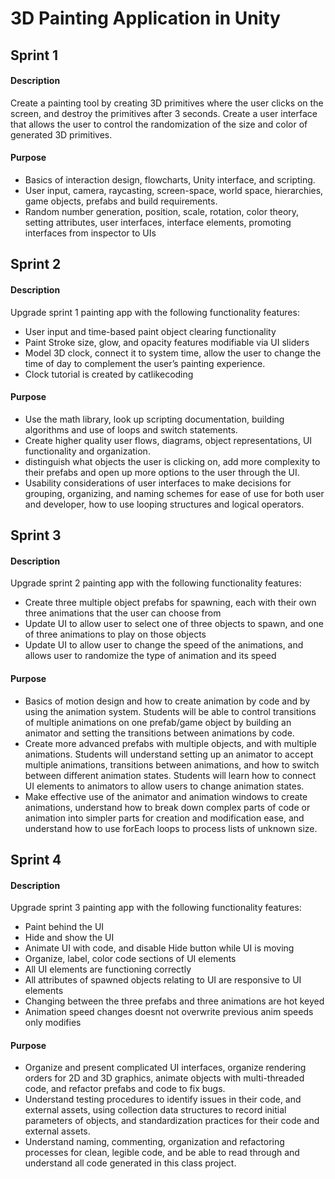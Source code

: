 # 3D Painting Application in Unity

## Sprint 1
#### Description
Create a painting tool by creating 3D primitives where the user clicks on the screen, and destroy the primitives after 3 seconds. Create a user interface that allows the user to control the randomization of the size and color of generated 3D primitives. 
#### Purpose
- Basics of interaction design, flowcharts, Unity interface, and scripting.
- User input, camera, raycasting, screen-space, world space, hierarchies, game objects, prefabs and build requirements.
- Random number generation, position, scale, rotation, color theory, setting attributes, user interfaces, interface elements, promoting interfaces from inspector to UIs


## Sprint 2
#### Description
Upgrade sprint 1 painting app with the following functionality features: 
- User input and time-based paint object clearing functionality
- Paint Stroke size, glow, and opacity features modifiable via UI sliders
- Model 3D clock, connect it to system time, allow the user to change the time of day to complement the user’s painting experience.
- Clock tutorial is created by catlikecoding
#### Purpose
- Use the math library, look up scripting documentation, building algorithms and use of loops and switch statements.
- Create higher quality user flows, diagrams, object representations, UI functionality and organization.
- distinguish what objects the user is clicking on, add more complexity to their prefabs and open up more options to the user through the UI.
- Usability considerations of user interfaces to make decisions for grouping, organizing, and naming schemes for ease of use for both user and developer, how to use looping structures and logical operators.

## Sprint 3
#### Description
Upgrade sprint 2 painting app with the following functionality features: 
- Create three multiple object prefabs for spawning, each with their own three animations that the user can choose from
- Update UI to allow user to select one of three objects to spawn, and one of three animations to play on those objects
- Update UI to allow user to change the speed of the animations, and allows user to randomize the type of animation and its speed
#### Purpose
- Basics of motion design and how to create animation by code and by using the animation system. Students will be able to control transitions of multiple animations on one prefab/game object by building an animator and setting the transitions between animations by code.
- Create more advanced prefabs with multiple objects, and with multiple animations. Students will understand setting up an animator to accept multiple animations, transitions between animations, and how to switch between different animation states. Students will learn how to connect UI elements to animators to allow users to change animation states.
- Make effective use of the animator and animation windows to create animations, understand how to break down complex parts of code or animation into simpler parts for creation and modification ease, and understand how to use forEach loops to process lists of unknown size.

## Sprint 4
#### Description
Upgrade sprint 3 painting app with the following functionality features: 
- Paint behind the UI
- Hide and show the UI
- Animate UI with code, and disable Hide button while UI is moving
- Organize, label, color code sections of UI elements
- All UI elements are functioning correctly
- All attributes of spawned objects relating to UI are responsive to UI elements
- Changing between the three prefabs and three animations are hot keyed
- Animation speed changes doesnt not overwrite previous anim speeds only modifies
#### Purpose
- Organize and present complicated UI interfaces, organize rendering orders for 2D and 3D graphics, animate objects with multi-threaded code, and refactor prefabs and code to fix bugs.
- Understand testing procedures to identify issues in their code, and external assets, using collection data structures to record initial parameters of objects, and standardization practices for their code and external assets.
- Understand naming, commenting, organization and refactoring processes for clean, legible code, and be able to read through and understand all code generated in this class project.
